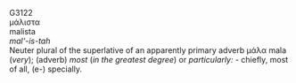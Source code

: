 <body>
  <p>G3122<br>  μάλιστα  <br> malista  <br><i>mal‘-is-tah </i><br>Neuter plural of the superlative of an apparently primary adverb   μάλα    mala   (<i>very</i>); (adverb) <i>most</i> (<i>in</i> <i>the</i> <i>greatest</i> <i>degree</i>) or <i>particularly:</i> - chiefly, most of all, (e-) specially.<br></p>
 </body>
